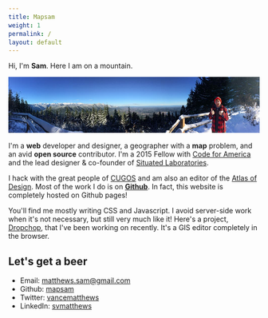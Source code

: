 ```yaml
---
title: Mapsam
weight: 1
permalink: /
layout: default
---
```


Hi, I'm **Sam**. Here I am on a mountain.

![mapsam on a mountain](/images/mt-walker.jpg)

I'm a **web** developer and designer, a geographer with a **map** problem, and an avid **open source** contributor. I'm a 2015 Fellow with [Code for America](http://codeforamerica.org) and the lead designer & co-founder of [Situated Laboratories](http://situatedlaboratories.com).

I hack with the great people of [CUGOS](http://cugos.org) and am also an editor of the [Atlas of Design](http://atlasofdesign.org). Most of the work I do is on **[Github](http://github.com/mapsam)**. In fact, this website is completely hosted on Github pages!

You'll find me mostly writing CSS and Javascript. I avoid server-side work when it's not necessary, but still very much like it! Here's a project, [Dropchop](https://github.com/cugos/dropchop), that I've been working on recently. It's a GIS editor completely in the browser.

## Let's get a beer

* Email: [matthews.sam@gmail.com](mailto:matthews.sam@gmail.com)
* Github: [mapsam](http://github.com/mapsam)
* Twitter: [vancematthews](http://twitter.com/vancematthews)
* LinkedIn: [svmatthews](https://www.linkedin.com/in/svmatthews)
